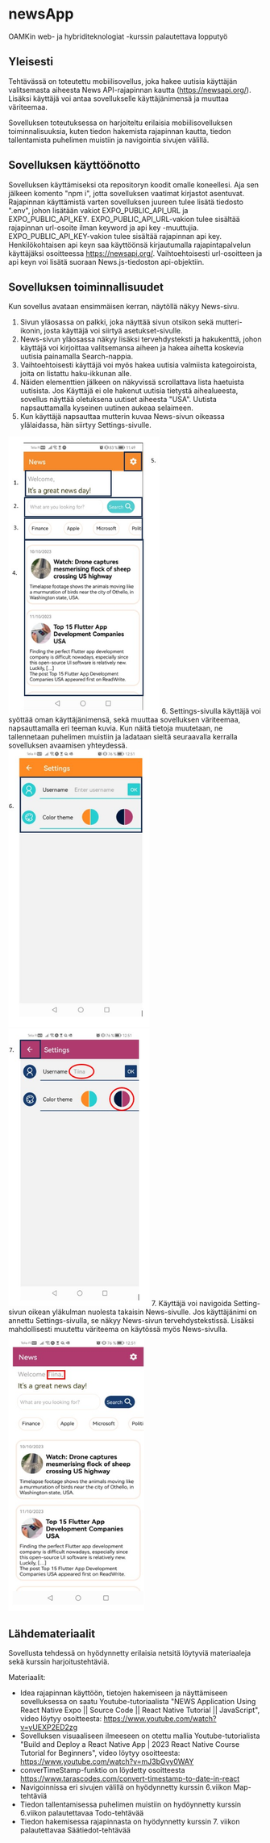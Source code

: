 # newsApp
OAMKin web- ja hybriditeknologiat -kurssin palautettava lopputyö

## Yleisesti 
Tehtävässä on toteutettu mobiilisovellus, joka hakee uutisia käyttäjän valitsemasta aiheesta News API-rajapinnan kautta (https://newsapi.org/). Lisäksi käyttäjä voi antaa sovellukselle käyttäjänimensä ja muuttaa väriteemaa. 

Sovelluksen toteutuksessa on harjoiteltu erilaisia mobiilisovelluksen toiminnalisuuksia, kuten tiedon hakemista rajapinnan kautta, tiedon tallentamista puhelimen muistiin ja navigointia sivujen välillä.

## Sovelluksen käyttöönotto
Sovelluksen käyttämiseksi ota repositoryn koodit omalle koneellesi. Aja sen jälkeen komento "npm i", jotta sovelluksen vaatimat kirjastot asentuvat. Rajapinnan käyttämistä varten sovelluksen juureen tulee lisätä tiedosto ".env", johon lisätään vakiot EXPO_PUBLIC_API_URL ja EXPO_PUBLIC_API_KEY. EXPO_PUBLIC_API_URL-vakion tulee sisältää rajapinnan url-osoite ilman keyword ja api key -muuttujia. EXPO_PUBLIC_API_KEY-vakion tulee sisältää rajapinnan api key. Henkilökohtaisen api keyn saa käyttöönsä kirjautumalla rajapintapalvelun käyttäjäksi osoitteessa https://newsapi.org/. Vaihtoehtoisesti url-osoitteen ja api keyn voi lisätä suoraan News.js-tiedoston api-objektiin. 


## Sovelluksen toiminnallisuudet
Kun sovellus avataan ensimmäisen kerran, näytöllä näkyy News-sivu. 
1. Sivun yläosassa on palkki, joka näyttää sivun otsikon sekä mutteri-ikonin, josta käyttäjä voi siirtyä asetukset-sivulle. 
2. News-sivun yläosassa näkyy lisäksi tervehdysteksti ja hakukenttä, johon käyttäjä voi kirjoittaa valitsemansa aiheen ja hakea aihetta koskevia uutisia painamalla Search-nappia.
3. Vaihtoehtoisesti käyttäjä voi myös hakea uutisia valmiista kategoiroista, joita on listattu haku-ikkunan alle. 
4. Näiden elementtien jälkeen on näkyvissä scrollattava lista haetuista uutisista. Jos Käyttäjä ei ole hakenut uutisia tietystä aihealueesta, sovellus näyttää oletuksena uutiset aiheesta "USA". Uutista napsauttamalla kyseinen uutinen aukeaa selaimeen.
5. Kun käyttäjä napsauttaa mutterin kuvaa News-sivun oikeassa ylälaidassa, hän siirtyy Settings-sivulle.
<img src="./Screenshot1.jpg" width="300" height="550"/>
6. Settings-sivulla käyttäjä voi syöttää oman käyttäjänimensä, sekä muuttaa sovelluksen väriteemaa, napsauttamalla eri teeman kuvia. Kun näitä tietoja muutetaan, ne tallennetaan puhelimen muistiin ja ladataan sieltä seuraavalla kerralla sovelluksen avaamisen yhteydessä. 
<img src="./Screenshot2.jpg" width="280" height="550"/> <img src="./Screenshot3.jpg" width="280" height="550"/>
7. Käyttäjä voi navigoida Setting-sivun oikean yläkulman nuolesta takaisin News-sivulle. Jos käyttäjänimi on annettu Settings-sivulla, se näkyy News-sivun tervehdystekstissä. Lisäksi mahdollisesti muutettu väriteema on käytössä myös News-sivulla.
<img src="./Screenshot4.jpg" width="270" height="550"/>

## Lähdemateriaalit
Sovellusta tehdessä on hyödynnetty erilaisia netsitä löytyviä materiaaleja sekä kurssin harjoitustehtäviä. 

Materiaalit:
* Idea rajapinnan käyttöön, tietojen hakemiseen ja näyttämiseen sovelluksessa on saatu Youtube-tutoriaalista "NEWS Application Using React Native Expo || Source Code || React Native Tutorial || JavaScript", video löytyy osoitteesta: https://www.youtube.com/watch?v=yUEXP2ED2zg
* Sovelluksen visuaaliseen ilmeeseen on otettu mallia Youtube-tutorialista "Build and Deploy a React Native App | 2023 React Native Course Tutorial for Beginners", video löytyy osoitteesta: https://www.youtube.com/watch?v=mJ3bGvy0WAY
* converTimeStamp-funktio on löydetty osoitteesta https://www.tarascodes.com/convert-timestamp-to-date-in-react
* Navigoinnissa eri sivujen välillä on hyödynnetty kurssin 6.viikon Map-tehtäviä
* Tiedon tallentamisessa puhelimen muistiin on hydöynnetty kurssin 6.viikon palautettavaa Todo-tehtävää
* Tiedon hakemisessa rajapinnasta on hyödynnetty kurssin 7. viikon palautettavaa Säätiedot-tehtävää
